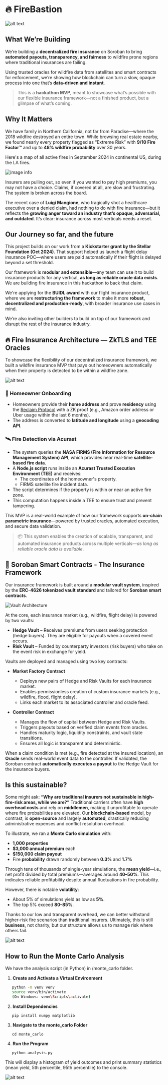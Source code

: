 # 🔥 FireBastion

![alt text](images/cover.png)

## What We’re Building

We’re building a **decentralized fire insurance** on Soroban to bring **automated payouts, transparency, and fairness** to wildfire prone regions where traditional insurances are failing.

Using trusted oracles for wildfire data from satellites and smart contracts for enforcement, we’re showing how blockchain can turn a slow, opaque process into one that’s **data-driven and instant**. 

>This is a **hackathon MVP**, meant to showcase what’s possible with our flexible insurance framework—not a finished product, but a glimpse of what’s coming.


## Why It Matters

We have family in Northern California, not far from Paradise—where the 2018 wildfire destroyed an entire town. While browsing real estate nearby, we found nearly every property flagged as “Extreme Risk” with **9/10 Fire Factor™** and up to **48% wildfire probability** over 30 years.

Here's a map of all active fires in September 2024 in continental US, during the LA fires. 

![image info](images/fire_map.png)

Insurers are pulling out, so even if you wanted to pay high premiums, you may not have a choice. Claims, if covered at all, are slow and frustrating. The system is broken across the board.

The recent case of **Luigi Mangione**, who tragically shot a healthcare executive over a denied claim, had nothing to do with fire insurance—but it reflects the **growing anger toward an industry that’s opaque, adversarial, and outdated**. It’s clear: insurance across most verticals needs a reset.

## Our Journey so far, and the future

This project builds on our work from a **Kickstarter grant by the Stellar Foundation (Oct 2024)**. That support helped us launch a flight delay insurance POC—where users are paid automatically if their flight is delayed beyond a set threshold.

Our framework is **modular and extensible**—any team can use it to build insurance products for any vertical, **as long as reliable oracle data exists**. We are building fire insurance in this hackathon to back that claim.

We're applying for the **BUIDL award** with our flight insurance product, where we are **restructuring the framework** to make it more **robust, decentralized and production-ready**, with broader insurance use cases in mind. 

We’re also inviting other builders to build on top of our framework and disrupt the rest of the insurance industry.

## 🔥 Fire Insurance Architecture — ZkTLS and TEE Oracles

To showcase the flexibility of our decentralized insurance framework, we built a wildfire insurance MVP that pays out homeowners automatically when their property is detected to be within a wildfire zone.

![alt text](images/fire_insurance.png)

### 🏡 Homeowner Onboarding

- Homeowners provide their **home address** and prove **residency** using the [Reclaim Protocol](https://reclaimprotocol.org/) with a ZK proof (e.g., Amazon order address or Uber usage within the last 6 months).
- The address is converted to **latitude and longitude** using a **geocoding API**.

### 🛰️ Fire Detection via Acurast

- The system queries the **NASA FIRMS (Fire Information for Resource Management System) API**, which provides near real-time **satellite-based fire data**.
- A **Node.js script** runs inside an **Acurast Trusted Execution Environment (TEE)** and receives:
  - The coordinates of the homeowner's property.
  - FIRMS satellite fire incident data.
- The script determines if the property is within or near an active fire zone.
- This computation happens inside a TEE to ensure trust and prevent tampering.

This MVP is a real-world example of how our framework supports **on-chain parametric insurance**—powered by trusted oracles, automated execution, and secure data validation. 

> 📦 This system enables the creation of scalable, transparent, and automated insurance products across multiple verticals—*as long as reliable oracle data is available*.

## 🧠 Soroban Smart Contracts - The Insurance Framework

Our insurance framework is built around a **modular vault system**, inspired by the **ERC-4626 tokenized vault standard** and tailored for **Soroban smart contracts**.

![Vault Architecture](images/architecture.png)

At the core, each insurance market (e.g., wildfire, flight delay) is powered by two vaults:

- **Hedge Vault** – Receives premiums from users seeking protection (hedge buyers). They are eligible for payouts when a covered event occurs.
- **Risk Vault** – Funded by counterparty investors (risk buyers) who take on the event risk in exchange for yield.

Vaults are deployed and managed using two key contracts:

- **Market Factory Contract**
  - Deploys new pairs of Hedge and Risk Vaults for each insurance market.
  - Enables permissionless creation of custom insurance markets (e.g., wildfire, flood, flight delay).
  - Links each market to its associated controller and oracle feed.

- **Controller Contract**
  - Manages the flow of capital between Hedge and Risk Vaults.
  - Triggers payouts based on verified claim events from oracles.
  - Handles maturity logic, liquidity constraints, and vault state transitions.
  - Ensures all logic is transparent and deterministic.

When a claim condition is met (e.g., fire detected at the insured location), an **Oracle** sends real-world event data to the controller. If validated, the Soroban contract **automatically executes a payout** to the Hedge Vault for the insurance buyers. 

## Is this sustainable?

Some might ask: **“Why are traditional insurers not sustainable in high-fire-risk areas, while we are?”** Traditional carriers often have **high overhead costs** and rely on **middlemen**, making it unprofitable to operate where fire probabilities are elevated. Our **blockchain-based** model, by contrast, is **open-source** and largely **automated**, drastically reducing administrative expenses and conflict resolution overhead.

To illustrate, we ran a **Monte Carlo simulation** with:
- **1,000 properties**  
- **\$3,000 annual premium** each  
- **\$150,000 claim payout**  
- Fire **probability** drawn randomly between **0.3%** and **1.7%**  

Through tens of thousands of single-year simulations, the **mean yield**—i.e., net profit divided by total premiums—averages around **40–50%**. This indicates reliable profitability despite annual fluctuations in fire probability.

However, there is notable **volatility**:
- About 5% of simulations yield as low as **5%**.
- The top 5% exceed **80–85%**.

Thanks to our low and transparent overhead, we can better withstand higher-risk fire scenarios than traditional insurers. Ultimately, this is still **business**, not charity, but our structure allows us to manage risk where others fail.


![alt text](images/monte_carlo.png)

## How to Run the Monte Carlo Analysis

We have the analysis script (in Python) in /monte_carlo folder. 

1. **Create and Activate a Virtual Environment**  
```bash
   python -m venv venv  
   source venv/bin/activate  
   (On Windows: venv\Scripts\activate)
```   

2. **Install Dependencies**  
```
   pip install numpy matplotlib
```   

3. **Navigate to the monte_carlo Folder** 
```
   cd monte_carlo
```   

4. **Run the Program**  
```
   python analysis.py  
```   

This will display a histogram of yield outcomes and print summary statistics (mean yield, 5th percentile, 95th percentile) to the console.

![alt text](images/automation.png)